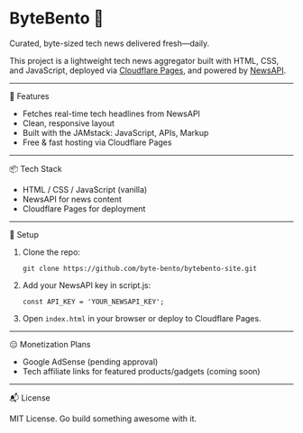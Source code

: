 # ByteBento 🍱

Curated, byte-sized tech news delivered fresh—daily.

This project is a lightweight tech news aggregator built with HTML, CSS, and JavaScript, deployed via [Cloudflare Pages](https://pages.cloudflare.com/), and powered by [NewsAPI](https://newsapi.org/).

---

🚀 Features

- Fetches real-time tech headlines from NewsAPI
- Clean, responsive layout
- Built with the JAMstack: JavaScript, APIs, Markup
- Free & fast hosting via Cloudflare Pages

---

📦 Tech Stack

- HTML / CSS / JavaScript (vanilla)
- NewsAPI for news content
- Cloudflare Pages for deployment

---

🔧 Setup

1. Clone the repo: 

   `git clone https://github.com/byte-bento/bytebento-site.git`
2. Add your NewsAPI key in script.js:

   `const API_KEY = 'YOUR_NEWSAPI_KEY';`
3. Open `index.html` in your browser or deploy to Cloudflare Pages.

---

😑 Monetization Plans

- Google AdSense (pending approval)
- Tech affiliate links for featured products/gadgets (coming soon)

---

📬 License

MIT License. Go build something awesome with it.